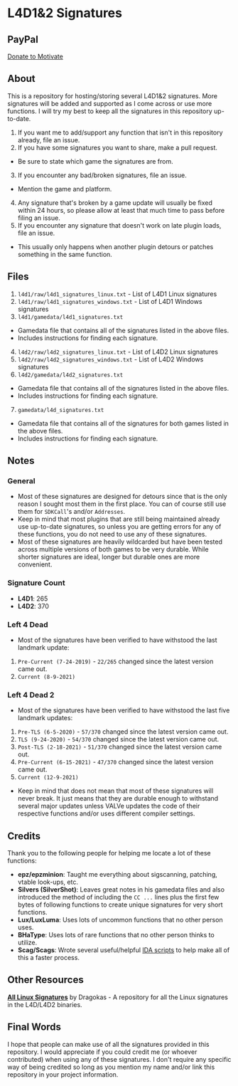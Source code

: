 # L4D1&2 Signatures

## PayPal
[Donate to Motivate](https://paypal.me/Psyk0tikism?locale.x=en_US)

## About
This is a repository for hosting/storing several L4D1&2 signatures. More signatures will be added and supported as I come across or use more functions. I will try my best to keep all the signatures in this repository up-to-date.
1. If you want me to add/support any function that isn't in this repository already, file an issue.
2. If you have some signatures you want to share, make a pull request.
- Be sure to state which game the signatures are from.
3. If you encounter any bad/broken signatures, file an issue.
- Mention the game and platform.
4. Any signature that's broken by a game update will usually be fixed within 24 hours, so please allow at least that much time to pass before filing an issue.
5. If you encounter any signature that doesn't work on late plugin loads, file an issue.
- This usually only happens when another plugin detours or patches something in the same function.

## Files
1. `l4d1/raw/l4d1_signatures_linux.txt` - List of L4D1 Linux signatures
2. `l4d1/raw/l4d1_signatures_windows.txt` - List of L4D1 Windows signatures
3. `l4d1/gamedata/l4d1_signatures.txt`
- Gamedata file that contains all of the signatures listed in the above files.
- Includes instructions for finding each signature.
4. `l4d2/raw/l4d2_signatures_linux.txt` - List of L4D2 Linux signatures
5. `l4d2/raw/l4d2_signatures_windows.txt` - List of L4D2 Windows signatures
6. `l4d2/gamedata/l4d2_signatures.txt`
- Gamedata file that contains all of the signatures listed in the above files.
- Includes instructions for finding each signature.
7. `gamedata/l4d_signatures.txt`
- Gamedata file that contains all of the signatures for both games listed in the above files.
- Includes instructions for finding each signature.

## Notes

### General
- Most of these signatures are designed for detours since that is the only reason I sought most them in the first place. You can of course still use them for `SDKCall`'s and/or `Addresses`.
- Keep in mind that most plugins that are still being maintained already use up-to-date signatures, so unless you are getting errors for any of these functions, you do not need to use any of these signatures.
- Most of these signatures are heavily wildcarded but have been tested across multiple versions of both games to be very durable. While shorter signatures are ideal, longer but durable ones are more convenient.

### Signature Count
- **L4D1**: 265
- **L4D2**: 370

### Left 4 Dead
- Most of the signatures have been verified to have withstood the last landmark update:
1. `Pre-Current (7-24-2019)` - `22/265` changed since the latest version came out.
2. `Current (8-9-2021)`

### Left 4 Dead 2
- Most of the signatures have been verified to have withstood the last five landmark updates:
1. `Pre-TLS (6-5-2020)` - `57/370` changed since the latest version came out.
2. `TLS (9-24-2020)` - `54/370` changed since the latest version came out.
3. `Post-TLS (2-18-2021)` - `51/370` changed since the latest version came out.
4. `Pre-Current (6-15-2021)` - `47/370` changed since the latest version came out.
5. `Current (12-9-2021)`
- Keep in mind that does not mean that most of these signatures will never break. It just means that they are durable enough to withstand several major updates unless VALVe updates the code of their respective functions and/or uses different compiler settings.

## Credits
Thank you to the following people for helping me locate a lot of these functions:
- **epz/epzminion**: Taught me everything about sigscanning, patching, vtable look-ups, etc.
- **Silvers (SilverShot)**: Leaves great notes in his gamedata files and also introduced the method of including the `CC ...` lines plus the first few bytes of following functions to create unique signatures for very short functions.
- **Lux/LuxLuma**: Uses lots of uncommon functions that no other person uses.
- **BHaType**: Uses lots of rare functions that no other person thinks to utilize.
- **Scag/Scags**: Wrote several useful/helpful [IDA scripts](https://github.com/Scags/IDA-Scripts) to help make all of this a faster process.

## Other Resources
**[All Linux Signatures](https://github.com/dragokas/SM-Signatures)** by Dragokas - A repository for all the Linux signatures in the L4D/L4D2 binaries.

## Final Words
I hope that people can make use of all the signatures provided in this repository. I would appreciate if you could credit me (or whoever contributed) when using any of these signatures. I don't require any specific way of being credited so long as you mention my name and/or link this repository in your project information.

